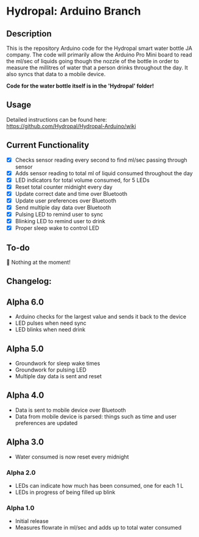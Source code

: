 # Hydropal: Arduino Branch

## Description
This is the repository Arduino code for the Hydropal smart water bottle JA company. The code will primarily allow the Arduino Pro Mini board to read the ml/sec of liquids going though the nozzle of the bottle in order to measure the millitres of water that a person drinks throughout the day. It also syncs that data to a mobile device.

**Code for the water bottle itself is in the 'Hydropal' folder!**

## Usage
Detailed instructions can be found here: https://github.com/Hydropal/Hydropal-Arduino/wiki

## Current Functionality
- [x] Checks sensor reading every second to find ml/sec passing through sensor
- [x] Adds sensor reading to total ml of liquid consumed throughout the day
- [x] LED indicators for total volume consumed, for 5 LEDs
- [x] Reset total counter midnight every day
- [x] Update correct date and time over Bluetooth
- [x] Update user preferences over Bluetooth
- [x] Send multiple day data over Bluetooth
- [X] Pulsing LED to remind user to sync
- [X] Blinking LED to remind user to drink
- [X] Proper sleep wake to control LED

## To-do
🎉 Nothing at the moment!

## Changelog:

## Alpha 6.0
- Arduino checks for the largest value and sends it back to the device
- LED pulses when need sync
- LED blinks when need drink

## Alpha 5.0
- Groundwork for sleep wake times
- Groundwork for pulsing LED
- Multiple day data is sent and reset

## Alpha 4.0
- Data is sent to mobile device over Bluetooth
- Data from mobile device is parsed: things such as time and user preferences are updated

## Alpha 3.0
- Water consumed is now reset every midnight

### Alpha 2.0
- LEDs can indicate how much has been consumed, one for each 1 L
- LEDs in progress of being filled up blink

### Alpha 1.0
- Initial release
- Measures flowrate in ml/sec and adds up to total water consumed
